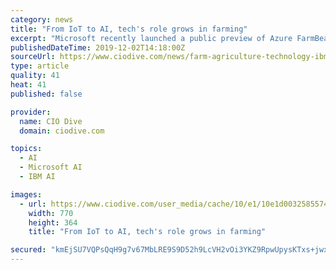 ```yaml
---
category: news
title: "From IoT to AI, tech's role grows in farming"
excerpt: "Microsoft recently launched a public preview of Azure FarmBeats. The company says it enables data ... The platform takes information on weather, soil, equipment, and farm workflow and applies AI, machine learning, and advanced analytics to get insights ..."
publishedDateTime: 2019-12-02T14:18:00Z
sourceUrl: https://www.ciodive.com/news/farm-agriculture-technology-ibm-microsoft/568081/
type: article
quality: 41
heat: 41
published: false

provider:
  name: CIO Dive
  domain: ciodive.com

topics:
  - AI
  - Microsoft AI
  - IBM AI

images:
  - url: https://www.ciodive.com/user_media/cache/10/e1/10e1d0032585574a4c2f915a978b46b3.jpg
    width: 770
    height: 364
    title: "From IoT to AI, tech's role grows in farming"

secured: "kmEjSU7VQPsQqH9g7v67MbLRE9S9D52h9LcVH2vOi3YKZ9RpwUpysKTxs+jwxpdI/ag+VbzGChuwp/z1R9AycTzXHOYlPM0XxnYVkxmh20hQh6tKj0qkIshu2Fg/xStAd5zoUUtdZVp5yZ/TP4QxJgjnYcI0b6Qkms3fMda2vfjD6JvKvinAcmhjebmS1InCtMnz18dpGOlN5Q1r251dAvqR+J0wa56ASZJL6XZ+K21QS8w4+RGoSRqVWwh7z4dm4X8lHi/Xxz/tWODehmBHhA==;0KORmmIvD7m+OV8sVVrl4w=="
---
```


